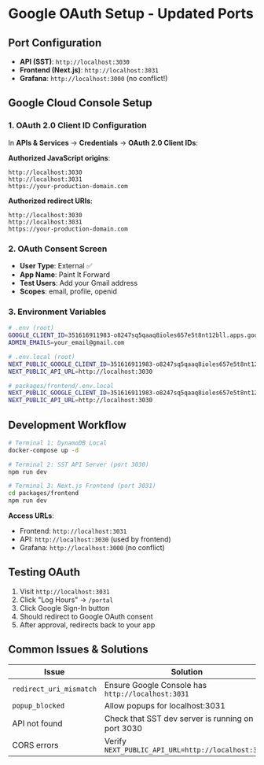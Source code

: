 # Google OAuth Setup - Updated Ports

## Port Configuration
- **API (SST)**: `http://localhost:3030`
- **Frontend (Next.js)**: `http://localhost:3031`
- **Grafana**: `http://localhost:3000` (no conflict!)

## Google Cloud Console Setup

### 1. OAuth 2.0 Client ID Configuration

In **APIs & Services** → **Credentials** → **OAuth 2.0 Client IDs**:

**Authorized JavaScript origins**:
```
http://localhost:3030
http://localhost:3031
https://your-production-domain.com
```

**Authorized redirect URIs**:
```
http://localhost:3030
http://localhost:3031
https://your-production-domain.com
```

### 2. OAuth Consent Screen

- **User Type**: External ✅
- **App Name**: Paint It Forward
- **Test Users**: Add your Gmail address
- **Scopes**: email, profile, openid

### 3. Environment Variables

```bash
# .env (root)
GOOGLE_CLIENT_ID=351616911983-o8247sq5qaaq8ioles657e5t8nt12bll.apps.googleusercontent.com
ADMIN_EMAILS=your_email@gmail.com

# .env.local (root) 
NEXT_PUBLIC_GOOGLE_CLIENT_ID=351616911983-o8247sq5qaaq8ioles657e5t8nt12bll.apps.googleusercontent.com
NEXT_PUBLIC_API_URL=http://localhost:3030

# packages/frontend/.env.local
NEXT_PUBLIC_GOOGLE_CLIENT_ID=351616911983-o8247sq5qaaq8ioles657e5t8nt12bll.apps.googleusercontent.com
NEXT_PUBLIC_API_URL=http://localhost:3030
```

## Development Workflow

```bash
# Terminal 1: DynamoDB Local
docker-compose up -d

# Terminal 2: SST API Server (port 3030)
npm run dev

# Terminal 3: Next.js Frontend (port 3031)
cd packages/frontend
npm run dev
```

**Access URLs**:
- Frontend: `http://localhost:3031`
- API: `http://localhost:3030` (used by frontend)
- Grafana: `http://localhost:3000` (no conflict)

## Testing OAuth

1. Visit `http://localhost:3031`
2. Click "Log Hours" → `/portal`
3. Click Google Sign-In button
4. Should redirect to Google OAuth consent
5. After approval, redirects back to your app

## Common Issues & Solutions

| Issue | Solution |
|-------|----------|
| `redirect_uri_mismatch` | Ensure Google Console has `http://localhost:3031` |
| `popup_blocked` | Allow popups for localhost:3031 |
| API not found | Check that SST dev server is running on port 3030 |
| CORS errors | Verify `NEXT_PUBLIC_API_URL=http://localhost:3030` |